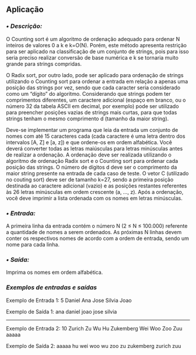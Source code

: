 ## Aplicação

### *• Descrição:*
O Counting sort é um algoritmo de ordenação adequado para ordenar N inteiros de valores 0 a k e k=O(N). Porém, este método apresenta 
restrição para ser aplicado na classificação de um conjunto de strings, pois para isso seria preciso realizar conversão de base numérica
e k se tornaria muito grande para strings compridas.

O Radix sort, por outro lado, pode ser aplicado para ordenação de strings utilizando o Counting sort para ordenar a entrada em relação 
a apenas uma posição das strings por vez, sendo que cada caracter seria considerado como um “dígito” do algoritmo. Considerando que 
strings podem ter comprimentos diferentes, um caractere adicional (espaço em branco, ou o número 32 da tabela ASCII em decimal, por 
exemplo) pode ser utilizado para preencher posições vazias de strings mais curtas, para que todas strings tenham o mesmo comprimento d 
(tamanho da maior string). 

Deve-se implementar um programa que leia da entrada um conjunto de nomes com até 15 caracteres cada (cada caractere é uma letra dentro 
dos intervalos [A, Z] e [a, z]) e que ordene-os em ordem alfabética. Você deverá converter todas as letras maiúsculas para letras 
minúsculas antes de realizar a ordenação. A ordenação deve ser realizada utilizando o algoritmo de ordenação Radix sort e o Counting
sort para ordenar cada posição das strings. O número de dígitos d deve ser o comprimento da maior string presente na entrada de cada 
caso de teste. O vetor C (utilizado no couting sort) deve ser de tamanho k=27, sendo a primeira posição destinada ao caractere adicional
(vazio) e as posições restantes referentes às 26 letras minúsculas em ordem crescente (a, …, z). Após a ordenação, você deve imprimir 
a lista ordenada com os nomes em letras minúsculas. 

### *• Entrada:*
A primeira linha da entrada contém o número N (2 ≤ N ≤ 100.000) referente a quantidade de nomes a serem ordenados. As próximas N linhas 
devem conter os respectivos nomes de acordo com a ordem de entrada, sendo um nome para cada linha. 

### *• Saída:*
Imprima os nomes em ordem alfabética. 

### *Exemplos de entradas e saídas*
Exemplo de Entrada 1:
5
Daniel
Ana
Jose
Silvia
Joao

Exemplo de Saída 1:
ana 
daniel
joao
jose
silvia
_____________________
Exemplo de Entrada 2:
10
Zurich
Zu
Wu
Hu
Zukemberg
Wei
Woo
Zoo
Zuu
aaaaa

Exemplo de Saída 2:
aaaaa
hu
wei
woo
wu
zoo 
zu
zukemberg
zurich
zuu 



